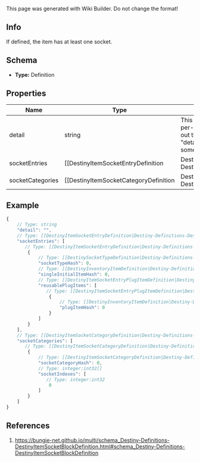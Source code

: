 <span class="wiki-builder">This page was generated with Wiki Builder. Do not change the format!</span>

## Info
If defined, the item has at least one socket.

## Schema
* **Type:** Definition

## Properties
Name | Type | Description
---- | ---- | -----------
detail | string | This was supposed to be a string that would give per-item details about sockets.In practice, it turns out that all this ever has is the localized word &quot;details&quot;.... that's lame, but perhaps it will become something cool in the future.
socketEntries | [[DestinyItemSocketEntryDefinition|Destiny-Definitions-DestinyItemSocketEntryDefinition]]:Definition[] | Each socket on an item is defined here.  Check inside for more info.
socketCategories | [[DestinyItemSocketCategoryDefinition|Destiny-Definitions-DestinyItemSocketCategoryDefinition]]:Definition[] | A convenience property, that refers to the sockets in the &quot;sockets&quot; property, pre-groupedby category and ordered in the manner that they should be grouped in the UI.You could form this yourself with the existing data, but why would you want to?  Enjoy life man.

## Example
```javascript
{
    // Type: string
    "detail": "",
    // Type: [[DestinyItemSocketEntryDefinition|Destiny-Definitions-DestinyItemSocketEntryDefinition]]:Definition[]
    "socketEntries": [
       // Type: [[DestinyItemSocketEntryDefinition|Destiny-Definitions-DestinyItemSocketEntryDefinition]]:Definition
        {
            // Type: [[DestinySocketTypeDefinition|Destiny-Definitions-Sockets-DestinySocketTypeDefinition]]:ManifestDefinition:integer:uint32
            "socketTypeHash": 0,
            // Type: [[DestinyInventoryItemDefinition|Destiny-Definitions-DestinyInventoryItemDefinition]]:ManifestDefinition:integer:uint32
            "singleInitialItemHash": 0,
            // Type: [[DestinyItemSocketEntryPlugItemDefinition|Destiny-Definitions-DestinyItemSocketEntryPlugItemDefinition]]:Definition[]
            "reusablePlugItems": [
               // Type: [[DestinyItemSocketEntryPlugItemDefinition|Destiny-Definitions-DestinyItemSocketEntryPlugItemDefinition]]:Definition
                {
                    // Type: [[DestinyInventoryItemDefinition|Destiny-Definitions-DestinyInventoryItemDefinition]]:ManifestDefinition:integer:uint32
                    "plugItemHash": 0
                }
            ]
        }
    ],
    // Type: [[DestinyItemSocketCategoryDefinition|Destiny-Definitions-DestinyItemSocketCategoryDefinition]]:Definition[]
    "socketCategories": [
       // Type: [[DestinyItemSocketCategoryDefinition|Destiny-Definitions-DestinyItemSocketCategoryDefinition]]:Definition
        {
            // Type: [[DestinyItemSocketCategoryDefinition|Destiny-Definitions-DestinyItemSocketCategoryDefinition]]:Definition:integer:uint32
            "socketCategoryHash": 0,
            // Type: integer:int32[]
            "socketIndexes": [
               // Type: integer:int32
                0
            ]
        }
    ]
}

```

## References
1. https://bungie-net.github.io/multi/schema_Destiny-Definitions-DestinyItemSocketBlockDefinition.html#schema_Destiny-Definitions-DestinyItemSocketBlockDefinition
